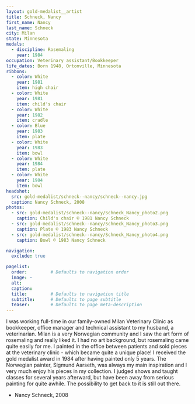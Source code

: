 ```yaml
---
layout: gold-medalist__artist
title: Schneck, Nancy
first_name: Nancy
last_name: Schneck
city: Milan
state: Minnesota
medals: 
  - discipline: Rosemaling
    year: 1984
occupation: Veterinary assistant/Bookkeeper
life_dates: Born 1948, Ortonville, Minnesota
ribbons:
  - color: White
    year: 1981
    item: high chair
  - color: White
    year: 1981
    item: child's chair
  - color: White
    year: 1982
    item: cradle
  - color: Blue
    year: 1983
    item: plate
  - color: White
    year: 1983
    item: bowl
  - color: White
    year: 1984
    item: plate
  - color: White
    year: 1984
    item: bowl
headshot:
  src: gold-medalist/schneck--nancy/schneck--nancy.jpg
  caption: Nancy Schneck, 2008
photos:
  - src: gold-medalist/schneck--nancy/Schneck_Nancy_photo2.png
    caption: Child's chair © 1981 Nancy Schneck
  - src: gold-medalist/schneck--nancy/Schneck_Nancy_photo3.png
    caption: Plate © 1983 Nancy Schneck
  - src: gold-medalist/schneck--nancy/Schneck_Nancy_photo4.png
    caption: Bowl © 1983 Nancy Schneck

navigation:
  exclude: true

pagelist:
  order:         # Defaults to navigation order  
  image: ~
  alt:
  caption:
  title:         # Defaults to navigation title
  subtitle:      # Defaults to page subtitle
  teaser:        # Defaults to page meta-description  
---
```

I was working full-time in our family-owned Milan Veterinary Clinic as bookkeeper, office manager and technical assistant to my husband, a veterinarian. Milan is a very Norwegian community and I saw the art form of rosemaling and really liked it. I had no art background, but rosemaling came quite easily for me. I painted in the office between patients and sold pieces at the veterinary clinic - which became quite a unique place! I received the gold medalist award in 1984 after having painted only 5 years. The Norwegian painter, Sigmund Aarseth, was always my main inspiration and I very much enjoy his pieces in my collection.  I judged shows and taught classes for several years afterward, but have been away from serious painting for quite awhile. The possibility to get back to it is still out there.

- Nancy Schneck, 2008
